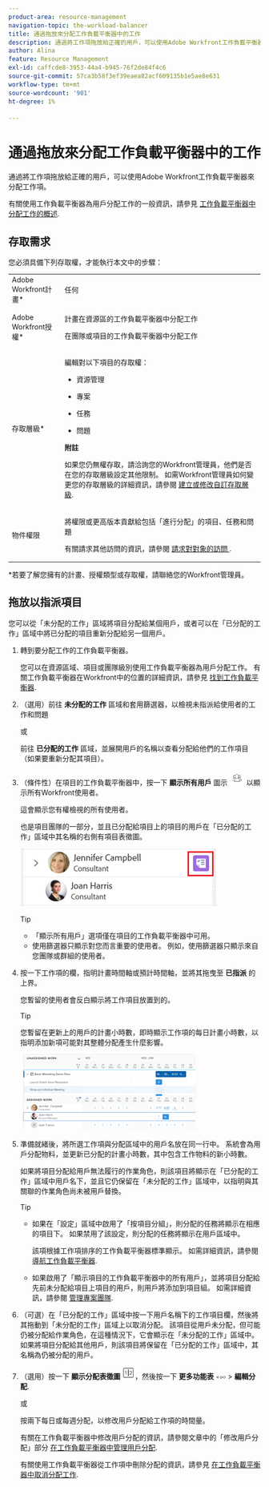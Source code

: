 ```yaml
---
product-area: resource-management
navigation-topic: the-workload-balancer
title: 通過拖放來分配工作負載平衡器中的工作
description: 通過將工作項拖放給正確的用戶，可以使用Adobe Workfront工作負載平衡器來分配工作項。
author: Alina
feature: Resource Management
exl-id: caffcde8-3953-44a4-b945-76f2de84f4c6
source-git-commit: 57ca3b58f3ef39eaea82acf609135b1e5ae8e631
workflow-type: tm+mt
source-wordcount: '901'
ht-degree: 1%

---
```


# 通過拖放來分配工作負載平衡器中的工作

<!--remove production and preview preferences at release-->

通過將工作項拖放給正確的用戶，可以使用Adobe Workfront工作負載平衡器來分配工作項。

有關使用工作負載平衡器為用戶分配工作的一般資訊，請參見 [工作負載平衡器中分配工作的概述](../../resource-mgmt/workload-balancer/assign-work-in-workload-balancer.md).

## 存取需求

您必須具備下列存取權，才能執行本文中的步驟：

<table style="table-layout:auto"> 
 <col> 
 <col> 
 <tbody> 
  <tr> 
   <td role="rowheader">Adobe Workfront計畫*</td> 
   <td> <p>任何 </p> </td> 
  </tr> 
  <tr> 
   <td role="rowheader">Adobe Workfront授權*</td> 
   <td> <p>計畫在資源區的工作負載平衡器中分配工作</p>
   <p>在團隊或項目的工作負載平衡器中分配工作</p>
 </td> 
  </tr> 
  <tr> 
   <td role="rowheader">存取層級*</td> 
   <td> <p>編輯對以下項目的存取權：</p> 
    <ul> 
     <li> <p>資源管理</p> </li> 
     <li> <p>專案</p> </li> 
     <li> <p>任務</p> </li> 
     <li> <p>問題</p> </li> 
    </ul> <p><b>附註</b>

如果您仍無權存取，請洽詢您的Workfront管理員，他們是否在您的存取層級設定其他限制。 如需Workfront管理員如何變更您的存取層級的詳細資訊，請參閱 <a href="../../administration-and-setup/add-users/configure-and-grant-access/create-modify-access-levels.md" class="MCXref xref">建立或修改自訂存取層級</a>.</p> </td>
</tr> 
  <tr> 
   <td role="rowheader">物件權限</td> 
   <td> <p>將權限或更高版本貢獻給包括「進行分配」的項目、任務和問題</p> <p>有關請求其他訪問的資訊，請參閱 <a href="../../workfront-basics/grant-and-request-access-to-objects/request-access.md" class="MCXref xref">請求對對象的訪問 </a>.</p> </td> 
  </tr> 
 </tbody> 
</table>

&#42;若要了解您擁有的計畫、授權類型或存取權，請聯絡您的Workfront管理員。

## 拖放以指派項目

您可以從「未分配的工作」區域將項目分配給某個用戶，或者可以在「已分配的工作」區域中將已分配的項目重新分配給另一個用戶。

1. 轉到要分配工作的工作負載平衡器。

   您可以在資源區域、項目或團隊級別使用工作負載平衡器為用戶分配工作。 有關工作負載平衡器在Workfront中的位置的詳細資訊，請參見 [找到工作負載平衡器](../../resource-mgmt/workload-balancer/locate-workload-balancer.md).

1. （選用）前往 **未分配的工作** 區域和套用篩選器，以檢視未指派給使用者的工作和問題

   或

   前往 **已分配的工作** 區域，並展開用戶的名稱以查看分配給他們的工作項目（如果要重新分配其項目）。

1. （條件性）在項目的工作負載平衡器中，按一下 **顯示所有用戶** 圖示 ![](assets/show-all-users-icon-project-workload-balancer.png) 以顯示所有Workfront使用者。

   這會顯示您有權檢視的所有使用者。

   也是項目團隊的一部分，並且已分配給項目上的項目的用戶在「已分配的工作」區域中其名稱的右側有項目表徵圖。

   ![](assets/user-on-the-project-indicator-highlighted-project-workload-balancer.png)


   >[!TIP]
   >
   >* 「顯示所有用戶」選項僅在項目的工作負載平衡器中可用。
   >* 使用篩選器只顯示對您而言重要的使用者。 例如，使用篩選器只顯示來自您團隊或群組的使用者。




1. 按一下工作項的欄，指明計畫時間軸或預計時間軸，並將其拖曳至 **已指派** 的上界。

   您暫留的使用者會反白顯示將工作項目放置到的。

   >[!TIP]
   >
   >您暫留在更新上的用戶的計畫小時數，即時顯示工作項的每日計畫小時數，以指明添加新項可能對其整體分配產生什麼影響。

   ![](assets/drag-drop-item-from-unassigned-to-assigned-wb-nwe-350x152.png)

1. 準備就緒後，將所選工作項與分配區域中的用戶名放在同一行中。 系統會為用戶分配物料，並更新已分配的計畫小時數，其中包含工作物料的新小時數。

   如果將項目分配給用戶無法履行的作業角色，則該項目將顯示在「已分配的工作」區域中用戶名下，並且它仍保留在「未分配的工作」區域中，以指明與其關聯的作業角色尚未被用戶替換。

   >[!TIP]
   >
   >* 如果在「設定」區域中啟用了「按項目分組」，則分配的任務將顯示在相應的項目下。 如果禁用了該設定，則分配的任務將顯示在用戶區域中。
      >
      >
      >     該項根據工作項排序的工作負載平衡器標準顯示。 如需詳細資訊，請參閱 [導航工作負載平衡器](../../resource-mgmt/workload-balancer/navigate-the-workload-balancer.md).
   >
   >
   >* 如果啟用了「顯示項目的工作負載平衡器中的所有用戶」，並將項目分配給先前未分配給項目上項目的用戶，則用戶將添加到項目組。 如需詳細資訊，請參閱 [管理專案團隊](../../manage-work/projects/planning-a-project/manage-project-team.md).



1. （可選）在「已分配的工作」區域中按一下用戶名稱下的工作項目欄，然後將其拖動到「未分配的工作」區域上以取消分配。 該項目從用戶未分配，但可能仍被分配給作業角色，在這種情況下，它會顯示在「未分配的工作」區域中。 如果將項目分配給其他用戶，則該項目將保留在「已分配的工作」區域中，其名稱為仍被分配的用戶。
1. （選用）按一下 **顯示分配表徵圖** ![](assets/show-allocations-icon-small.png)，然後按一下 **更多功能表** ![](assets/qs-more-menu.png) > **編輯分配**.

   <!--
   (make sure these are still called this, and that the icon has not changed)
   -->
   或

   按兩下每日或每週分配，以修改用戶分配給工作項的時間量。

   有關在工作負載平衡器中修改用戶分配的資訊，請參閱文章中的「修改用戶分配」部分 [在工作負載平衡器中管理用戶分配](../../resource-mgmt/workload-balancer/manage-user-allocations-workload-balancer.md).

   有關使用工作負載平衡器從工作項中刪除分配的資訊，請參見 [在工作負載平衡器中取消分配工作](../../resource-mgmt/workload-balancer/unassign-work-in-workload-balancer.md).


